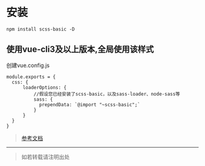 # 安装
```
npm install scss-basic -D
```

## 使用vue-cli3及以上版本,全局使用该样式
创建vue.config.js
```
module.exports = {
  css: {
      loaderOptions: {
          //假设您已经安装了scss-basic，以及sass-loader、node-sass等
          sass: {
            prependData: `@import "~scss-basic";`
          }
      }
  }
}
```

> [参考文档](https://cli.vuejs.org/zh/guide/css.html#%E5%90%91%E9%A2%84%E5%A4%84%E7%90%86%E5%99%A8-loader-%E4%BC%A0%E9%80%92%E9%80%89%E9%A1%B9)

---
> 如若转载请注明出处